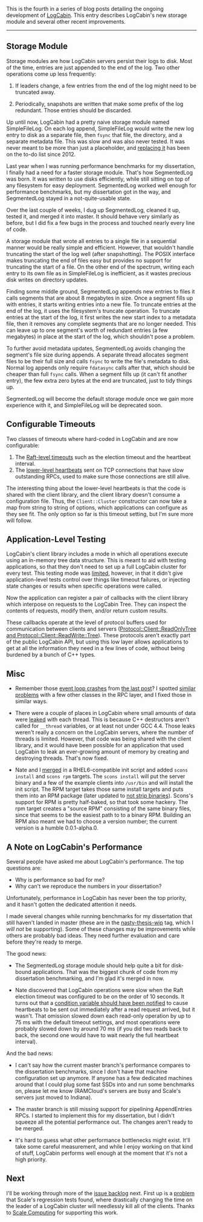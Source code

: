 This is the fourth in a series of blog posts detailing the ongoing development
of [LogCabin](https://github.com/logcabin/logcabin). This entry describes
LogCabin's new storage module and several other recent improvements.

---

## Storage Module

Storage modules are how LogCabin servers persist their logs to disk. Most of
the time, entries are just appended to the end of the log. Two other operations
come up less frequently:

1. If leaders change, a few entries from the end of the log might need to be
   truncated away.

2. Periodically, snapshots are written that make some prefix of the log
   redundant. Those entries should be discarded.

Up until now, LogCabin had a pretty naive storage module named SimpleFileLog.
On each log append, SimpleFileLog would write the new log entry to disk as a
separate file, then `fsync` that file, the directory, and a separate metadata
file. This was slow and was also never tested. It was never meant to be more
than just a placeholder, and [replacing
it](https://github.com/logcabin/logcabin/issues/30) has been on the to-do list
since 2012.

Last year when I was running performance benchmarks for my dissertation, I
finally had a need for a faster storage module. That's how SegmentedLog was
born. It was written to use disks efficiently, while still sitting on top of
any filesystem for easy deployment. SegmentedLog worked well enough for
performance benchmarks, but my dissertation got in the way, and SegmentedLog
stayed in a not-quite-usable state.

Over the last couple of weeks, I dug up SegmentedLog, cleaned it up, tested it,
and merged it into master. It should behave very similarly as before, but I did
fix a few bugs in the process and touched nearly every line of code.

A storage module that wrote all entries to a single file in a sequential manner
would be really simple and efficient. However, that wouldn't handle truncating
the start of the log well (after snapshotting). The POSIX interface makes
truncating the end of files easy but provides no support for truncating the
start of a file. On the other end of the spectrum, writing each entry to its
own file as in SimpleFileLog is inefficient, as it wastes precious disk writes
on directory updates.

Finding some middle ground, SegmentedLog appends new entries to files it calls
segments that are about 8 megabytes in size. Once a segment fills up with
entries, it starts writing entries into a new file. To truncate entries at the
end of the log, it uses the filesystem's truncate operation. To truncate
entries at the start of the log, it first writes the new start index to a
metadata file, then it removes any complete segments that are no longer needed.
This can leave up to one segment's worth of redundant entries (a few megabytes)
in place at the start of the log, which shouldn't pose a problem.

To further avoid metadata updates, SegmentedLog avoids changing the segment's
file size during appends. A separate thread allocates segment files to be their
full size and calls `fsync` to write the file's metadata to disk. Normal log
appends only require `fdatasync` calls after that, which should be cheaper than
full `fsync` calls. When a segment fills up (it can't fit another entry), the
few extra zero bytes at the end are truncated, just to tidy things up.

SegmentedLog will become the default storage module once we gain more
experience with it, and SimpleFileLog will be deprecated soon.

## Configurable Timeouts

Two classes of timeouts where hard-coded in LogCabin and are now configurable:

1. The [Raft-level timeouts](https://github.com/logcabin/logcabin/issues/58)
   such as the election timeout and the heartbeat interval.
2. The [lower-level
   heartbeats](https://github.com/logcabin/logcabin/commit/2c645dea) sent on
   TCP connections that have slow outstanding RPCs, used to make sure those
   connections are still alive.

The interesting thing about the lower-level heartbeats is that the code is
shared with the client library, and the client library doesn't consume a
configuration file. Thus, the `Client::Cluster` constructor can now take a
map from string to string of options, which applications can configure as they
see fit. The only option so far is this timeout setting, but I'm sure more will
follow.

## Application-Level Testing

LogCabin's client library includes a mode in which all operations execute using
an in-memory tree data structure. This is meant to aid with testing
applications, so that they don't need to set up a full LogCabin cluster for
every test. This testing mode was
[limited](https://github.com/logcabin/logcabin/issues/93), however, in that it
didn't give application-level tests control over things like timeout failures,
or injecting state changes or results when specific operations were called.

Now the application can register a pair of callbacks with the client library
which interpose on requests to the LogCabin Tree. They can inspect the contents
of requests, modify them, and/or return custom results.

These callbacks operate at the level of protocol buffers used for communication
between clients and servers ([Protocol::Client::ReadOnlyTree and
Protocol::Client::ReadWrite::Tree](https://github.com/logcabin/logcabin/blob/bf7d2ff3/Protocol/Client.proto#L233)).
These protocols aren't exactly part of the public LogCabin API, but using this
low layer allows applications to get at all the information they need in a few
lines of code, without being burdened by a bunch of C++ types.

## Misc

- Remember those [event loop
  crashes](https://github.com/logcabin/logcabin/issues/82) from [the last
  post](${URL_PREFIX}/blog/logcabin-2015-01-19)? I spotted [similar
  problems](https://github.com/logcabin/logcabin/issues/86) with a few other
  classes in the RPC layer, and I fixed those in similar ways.

- There were a couple of places in LogCabin where small amounts of data were
  [leaked](https://github.com/logcabin/logcabin/issues/83) with each thread.
  This is because C++ destructors aren't called for `__thread` variables, or at
  least not under GCC 4.4. Those leaks weren't really a concern on the LogCabin
  servers, where the number of threads is limited. However, that code was being
  shared with the client library, and it would have been possible for an
  application that used LogCabin to leak an ever-growing amount of memory by
  creating and destroying threads. That's now fixed.

- Nate and I [merged](https://github.com/logcabin/logcabin/issues/74) in a
  RHEL6-compatible init script and added `scons install` and `scons rpm`
  targets. The `scons install` will put the server binary and a few of the
  example clients into `/usr/bin` and will install the init script. The RPM target
  takes those same install targets and puts them into an RPM package (later
  updated to [not strip
  binaries](https://github.com/logcabin/logcabin/issues/92)). Scons's support
  for RPM is pretty half-baked, so that took some hackery. The rpm target
  creates a "source RPM" consisting of the same binary files, since that seems
  to be the easiest path to to a binary RPM. Building an RPM also meant we had
  to choose a version number; the current version is a humble 0.0.1-alpha.0.

<a name="logcabin-2015-02-11-performance"></a>

## A Note on LogCabin's Performance

Several people have asked me about LogCabin's performance. The top questions are:

- Why is performance so bad for me?
- Why can't we reproduce the numbers in your dissertation?

Unfortunately, performance in LogCabin has never been the top priority, and it
hasn't gotten the dedicated attention it needs.

I made several changes while running benchmarks for my dissertation that still
haven't landed in master (these are in the
[nasty-thesis-wip](https://github.com/logcabin/logcabin/commit/a7ce12da) tag,
which I _will not_ be supporting). Some of these changes may be improvements
while others are probably bad ideas. They need further evaluation and care
before they're ready to merge.

The good news:

- The SegmentedLog storage module should help quite a bit for disk-bound
  applications. That was the biggest chunk of code from my dissertation
  benchmarking, and I'm glad it's merged in now.

- Nate discovered that LogCabin operations were slow when the Raft election
  timeout was configured to be on the order of 10 seconds. It turns out that a
  [condition variable should have been
  notified](https://github.com/logcabin/logcabin/commit/35b46b51)
  to cause heartbeats to be sent out immediately after a read request arrived,
  but it wasn't. That omission slowed down each read-only operation by up to 75
  ms with the default timeout settings, and most operations were probably
  slowed down by around 70 ms (if you did two reads back to back, the second
  one would have to wait nearly the full heartbeat interval).

And the bad news:

- I can't say how the current master branch's performance compares to the
  dissertation benchmarks, since I don't have that machine configuration set up
  anymore. If anyone has a few dedicated machines around that I could plug some
  fast SSDs into and run some benchmarks on, please let me know (RAMCloud's
  servers are busy and Scale's servers just moved to Indiana).

- The master branch is still missing support for pipelining AppendEntries RPCs.
  I started to implement this for my dissertation, but I didn't squeeze all the
  potential performance out. The changes aren't ready to be merged.

- It's hard to guess what other performance bottlenecks might exist. It'll take
  some careful measurement, and while I enjoy working on that kind of stuff,
  LogCabin performs well enough at the moment that it's not a high priority.

## Next

I'll be working through more of the [issue
backlog](https://github.com/logcabin/logcabin/issues) next. First up is a
[problem](https://github.com/logcabin/logcabin/issues/90) that Scale's
regression tests found, where drastically changing the time on the leader of a
LogCabin cluster will needlessly kill all of the clients. Thanks to [Scale
Computing](https://www.scalecomputing.com) for supporting this work.
